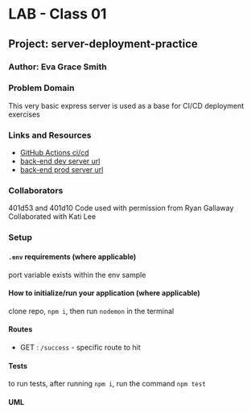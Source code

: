 # LAB - Class 01

## Project: server-deployment-practice

### Author: Eva Grace Smith

### Problem Domain

This very basic express server is used as a base for CI/CD deployment exercises

### Links and Resources

- [GitHub Actions ci/cd](https://github.com/EvaGraceSmith/server-deployment-practice/actions)
- [back-end dev server url](http://xyz.com)
- [back-end prod server url](http://xyz.com)

### Collaborators

401d53 and 401d10
Code used with permission from Ryan Gallaway
Collaborated with Kati Lee

### Setup

#### `.env` requirements (where applicable)

port variable exists within the env sample


#### How to initialize/run your application (where applicable)

clone repo, `npm i`, then run `nodemon` in the terminal

#### Routes

- GET : `/success` - specific route to hit

#### Tests

to run tests, after running `npm i`, run the command `npm test`

#### UML
